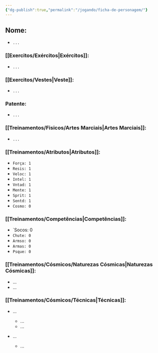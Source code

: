 ```yaml
---
{"dg-publish":true,"permalink":"/jogando/ficha-de-personagem/"}
---
```


## Nome:
* `...`

### [[Exercitos/Exércitos\|Exércitos]]:
* `...`

### [[Exercitos/Vestes\|Veste]]:
* `...`

### Patente:
* `...`

### [[Treinamentos/Fisicos/Artes Marciais\|Artes Marciais]]:
* `...`

### [[Treinamentos/Atributos\|Atributos]]: 
* `Força: 1`
* `Resis: 1`
* `Veloc: 1`
* `Intel: 1`
* `Vntad: 1`
* `Mente: 1`
* `Sprit: 1`
* `Sentd: 1`
* `Cosmo: 0`

### [[Treinamentos/Competências\|Competências]]: 
* `Socos: 0
* `Chute: 0`
* `Armso: 0`
* `Armas: 0`
* `Psque: 0`

### [[Treinamentos/Cósmicos/Naturezas Cósmicas\|Naturezas Cósmicas]]:
* ... 
* ...
### [[Treinamentos/Cósmicos/Técnicas\|Técnicas]]:
* ...
	* ...
	* ...

* ...
	* ...


<script src="https://giscus.app/client.js"
        data-repo="Pl1z3r/suvantagi-wiki"
        data-repo-id="R_kgDONYZixw"
        data-category="Wiki Comments"
        data-category-id="DIC_kwDONYZix84Ck34K"
        data-mapping="pathname"
        data-strict="1"
        data-reactions-enabled="1"
        data-emit-metadata="0"
        data-input-position="top"
        data-theme="preferred_color_scheme"
        data-lang="pt"
        data-loading="lazy"
        crossorigin="anonymous"
        async>
</script>